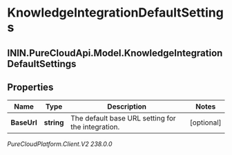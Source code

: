 # KnowledgeIntegrationDefaultSettings

## ININ.PureCloudApi.Model.KnowledgeIntegrationDefaultSettings

## Properties

|Name | Type | Description | Notes|
|------------ | ------------- | ------------- | -------------|
| **BaseUrl** | **string** | The default base URL setting for the integration. | [optional] |



_PureCloudPlatform.Client.V2 238.0.0_
